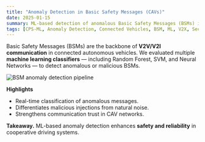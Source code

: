 ```yaml
---
title: "Anomaly Detection in Basic Safety Messages (CAVs)"
date: 2025-01-15
summary: ML-based detection of anomalous Basic Safety Messages (BSMs) in connected autonomous vehicles (CAVs) for secure V2X communication.
tags: [CPS-ML, Anomaly Detection, Connected Vehicles, BSM, ML, V2X, Security]
---
```


Basic Safety Messages (BSMs) are the backbone of **V2V/V2I communication** in connected autonomous vehicles. We evaluated multiple **machine learning classifiers** — including Random Forest, SVM, and Neural Networks — to detect anomalous or malicious BSMs.  

![BSM anomaly detection pipeline](/uploads/cav_bsm.png)

**Highlights**
- Real-time classification of anomalous messages.  
- Differentiates malicious injections from natural noise.  
- Strengthens communication trust in CAV networks.  

**Takeaway.** ML-based anomaly detection enhances **safety and reliability** in cooperative driving systems.
